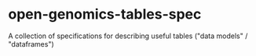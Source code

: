 # open-genomics-tables-spec
A collection of specifications for describing useful tables ("data models" / "dataframes")

